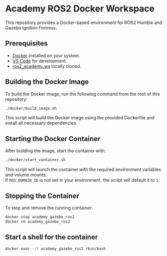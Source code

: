 # Academy ROS2 Docker Workspace

This repository provides a Docker-based environment for ROS2 Humble and Gazebo Ignition Fortress.

## Prerequisites

- [Docker](https://docs.docker.com/get-docker/) installed on your system.
- [VS Code](https://code.visualstudio.com/) for development.
- [ros2_academy_ws](https://github.com/Jad-ELHAJJ/academy_robotics) locally cloned.

## Building the Docker Image

To build the Docker image, run the following command from the root of this repository:

```sh
./docker/build_image.sh
```

This script will build the Docker image using the provided Dockerfile and install all necessary dependencies.

## Starting the Docker Container

After building the image, start the container with:

```sh
./docker/start_container.sh
```

This script will launch the container with the required environment variables and volume mounts.  
If `ROS_DOMAIN_ID` is not set in your environment, the script will default it to `1`.

## Stopping the Container

To stop and remove the running container:

```sh
docker stop academy_gazebo_ros2
docker rm academy_gazebo_ros2
```

## Start a shell for the container

```sh
docker exec -it academy_gazebo_ros2 /bin/bash
```
